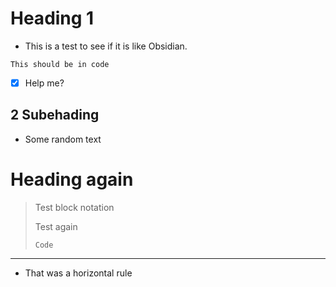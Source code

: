 # Heading 1

- This is a test to see if it is like Obsidian.

```This should be in code```


- [x] Help me?

## 2 Subehading

- Some random text

# Heading again

> Test block notation
>
> Test again
>
> ```Code```

---
- That was a horizontal rule
